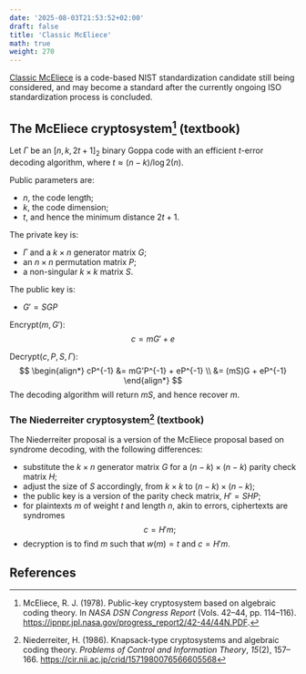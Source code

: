 ```yaml
---
date: '2025-08-03T21:53:52+02:00'
draft: false
title: 'Classic McEliece'
math: true
weight: 270
---
```


[Classic McEliece][Classic McEliece] is a code-based NIST standardization candidate still being considered, and may become a standard after the currently ongoing ISO standardization process is concluded.

## The McEliece cryptosystem[^McEliece78] (textbook)
Let $\Gamma$ be an $\lbrack n,k,2t+1\rbrack _2$ binary Goppa code with an efficient $t$-error decoding algorithm, where $t\approx (n − k)/ \log2(n)$.
 
Public parameters are:
- $n$, the code length;
- $k$, the code dimension;
- $t$, and hence the minimum distance $2t+1$.

The private key is:
- $\Gamma$ and a $k\times n$ generator matrix $G$;
- an $n\times n$ permutation matrix $P$;
- a non-singular $k\times k$ matrix $S$.

The public key is:
- $G'=SGP$

Encrypt($m,G'$):
$$c=mG'+e$$

Decrypt$(c,P,S,\Gamma)$:
$$
\begin{align*}
    cP^{-1} &= mG'P^{-1} + eP^{-1}  \\
            &= (mS)G + eP^{-1}
\end{align*}
$$
The decoding algorithm will return $mS$, and hence recover $m$.

### The Niederreiter cryptosystem[^Niederreiter86] (textbook)

The Niederreiter proposal is a version of the McEliece proposal based on syndrome decoding, with the following differences:
- substitute the $k\times n$ generator matrix $G$ for a $(n-k)\times (n-k)$ parity check matrix $H$;
- adjust the size of $S$ accordingly, from $k\times k$ to $(n-k)\times (n-k)$;
- the public key is a version of the parity check matrix, $H'=SHP$;
- for plaintexts $m$ of weight $t$ and length $n$, akin to errors, ciphertexts are syndromes
$$c=H'm;$$
- decryption is to find $m$ such that $w(m)=t$ and $c=H'm$.

## References

[Classic McEliece]: https://classic.mceliece.org/

[^Lange19]: Lange, T. (2019). *Code-based cryptography*. Executive school on
post-quantum cryptography.
<https://www.hyperelliptic.org/tanja/talks.html>.
https://pqcschool.org/slides/20190702-exec.pdf

[^McEliece78]: McEliece, R. J. (1978). Public-key cryptosystem based on algebraic
coding theory. In *NASA DSN Congress Report* (Vols. 42–44, pp. 114–116).
<https://ipnpr.jpl.nasa.gov/progress_report2/42-44/44N.PDF>.

[^Menezes24]: Menezes, A. J. (2024). *Cryptography 101*.
<https://cryptography101.ca/>.

[^Niederreiter86]: Niederreiter, H. (1986). Knapsack-type cryptosystems and algebraic
coding theory. *Problems of Control and Information Theory*, *15*(2),
157–166. https://cir.nii.ac.jp/crid/1571980076566605568